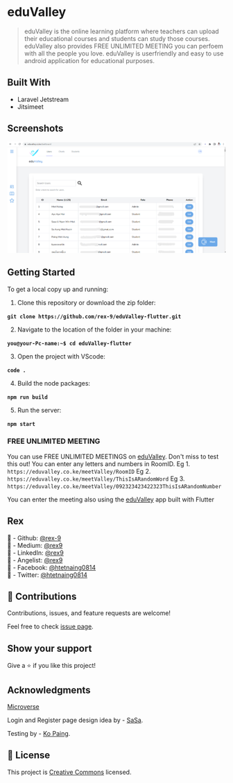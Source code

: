 # eduValley

> eduValley is the online learning platform where teachers can upload their educational courses and students can study those courses.
> eduValley also provides FREE UNLIMITED MEETING you can perfoem with all the people you love.
> eduValley is userfriendly and easy to use android application for educational purposes.

## Built With

- Laravel Jetstream
- Jitsimeet

## Screenshots

![LaraValley](./public/assets/LaraValley-Cencored.png)

## Getting Started

To get a local copy up and running:

1. Clone this repository or download the zip folder:

**`git clone https://github.com/rex-9/eduValley-flutter.git`**

2. Navigate to the location of the folder in your machine:

**`you@your-Pc-name:~$ cd eduValley-flutter`**

3. Open the project with VScode:

**`code .`**

4. Build the node packages:

**`npm run build`**

5. Run the server:

**`npm start`**

### FREE UNLIMITED MEETING

You can use FREE UNLIMITED MEETINGS on [eduValley](https://eduvalley.co.ke/meetValley/eduValley). Don't miss to test this out!
You can enter any letters and numbers in RoomID.
Eg 1. `https://eduvalley.co.ke/meetValley/RoomID`
Eg 2. `https://eduvalley.co.ke/meetValley/ThisIsARandomWord`
Eg 3. `https://eduvalley.co.ke/meetValley/092323423422323ThisIsARandomNumber`

You can enter the meeting also using the [eduValley](https://play.google.com/store/apps/details?id=com.eduValley.flutterValley) app built with Flutter

## Rex

👤 - Github: [@rex-9](https://github.com/rex-9/)<br>
👤 - Medium: [@rex9](https://medium.com/@rex9/)<br>
👤 - LinkedIn: [@rex9](https://www.linkedin.com/in/rex9/)<br>
👤 - Angelist: [@rex9](https://angel.co/u/rex9)<br>
👤 - Facebook: [@htetnaing0814](https://www.facebook.com/htetnaing0814)<br>
👤 - Twitter: [@htetnaing0814](https://www.twitter.com/htetnaing0814)<br>

## 🤝 Contributions

Contributions, issues, and feature requests are welcome!

Feel free to check [issue page](https://github.com/rex-9/eduValley-flutter/issues).

## Show your support

Give a ⭐️ if you like this project!

## Acknowledgments

[Microverse](https://bit.ly/MicroverseTN)

Login and Register page design idea by - [SaSa](https://github.com/rex-9/).

Testing by - [Ko Paing](https://github.com/painghtetaung/).

## 📝 License

This project is [Creative Commons](https://creativecommons.org/licenses/by-nc/4.0/) licensed.
